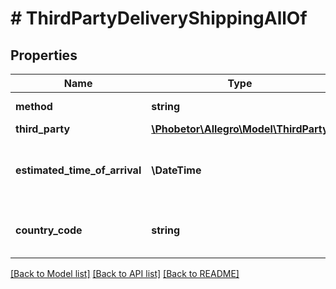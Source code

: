 # # ThirdPartyDeliveryShippingAllOf

## Properties

Name | Type | Description | Notes
------------ | ------------- | ------------- | -------------
**method** | **string** |  | [optional] [default to 'THIRD_PARTY_DELIVERY']
**third_party** | [**\Phobetor\Allegro\Model\ThirdParty**](ThirdParty.md) |  | [optional]
**estimated_time_of_arrival** | **\DateTime** | The estimated date and time of Advance Ship Notice arrival in the warehouse. Provided in [ISO 8601 format](link: https://en.wikipedia.org/wiki/ISO_8601). | [optional]
**country_code** | **string** | Country code in ISO 3166-1 alpha-2 format (two-letter code), which means the country from which Advance Ship Notice is sent. | [optional]

[[Back to Model list]](../../README.md#models) [[Back to API list]](../../README.md#endpoints) [[Back to README]](../../README.md)
